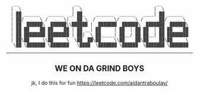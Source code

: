 <div align="center">

```
 __                     __                             __          
|  \                   |  \                           |  \         
| ▓▓ ______   ______  _| ▓▓_    _______  ______   ____| ▓▓ ______  
| ▓▓/      \ /      \|   ▓▓ \  /       \/      \ /      ▓▓/      \ 
| ▓▓  ▓▓▓▓▓▓\  ▓▓▓▓▓▓\\▓▓▓▓▓▓ |  ▓▓▓▓▓▓▓  ▓▓▓▓▓▓\  ▓▓▓▓▓▓▓  ▓▓▓▓▓▓\
| ▓▓ ▓▓    ▓▓ ▓▓    ▓▓ | ▓▓ __| ▓▓     | ▓▓  | ▓▓ ▓▓  | ▓▓ ▓▓    ▓▓
| ▓▓ ▓▓▓▓▓▓▓▓ ▓▓▓▓▓▓▓▓ | ▓▓|  \ ▓▓_____| ▓▓__/ ▓▓ ▓▓__| ▓▓ ▓▓▓▓▓▓▓▓
| ▓▓\▓▓     \\▓▓     \  \▓▓  ▓▓\▓▓     \\▓▓    ▓▓\▓▓    ▓▓\▓▓     \
 \▓▓ \▓▓▓▓▓▓▓ \▓▓▓▓▓▓▓   \▓▓▓▓  \▓▓▓▓▓▓▓ \▓▓▓▓▓▓  \▓▓▓▓▓▓▓ \▓▓▓▓▓▓▓
```
<hr>

## WE ON DA GRIND BOYS

jk, I do this for fun
https://leetcode.com/aidantraboulay/
